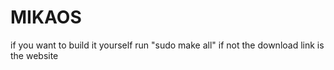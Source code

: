 # MIKAOS 
if you want to build it yourself run "sudo make all"
if not the download link is the website
